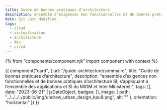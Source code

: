 ```yaml
---
title: Guide de bonnes pratiques d’architecture
description: ensemble d’exigences non fonctionnelles et de bonnes pratiques d’architecture SI, s’appliquant à l’ensemble des applications et SI du MIOM et Inter Ministériel
date: git Last Modified
tags:
  - cloud
  - virtualisation
  - architecture
  - dev.
  - ci/cd
---
```


{% from "components/component.njk" import component with context %}
<div>
{{ component("card", {
    url: "/guide-architecture/sommaire",
    title: "Guide de bonnes pratiques d’architecture",
    description: "ensemble d’exigences non fonctionnelles et de bonnes pratiques d’architecture SI, s’appliquant à l’ensemble des applications et SI du MIOM et Inter Ministériel;",
    tags: [],
    date: "2023-06-21" | jsDateObject,
    badges: [],
    image: {
        path: "../../../../public/img/undraw_urban_design_kpu8.png",
        alt: ""
    },
    orientation: "horizontal"
}) }}
</div>